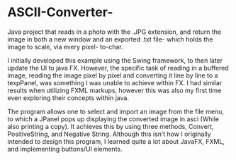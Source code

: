 # ASCII-Converter-
Java project that reads in a photo with the .JPG extension, and return the image in both a new window and an exported .txt file- which holds the image to scale, via every pixel- to-char.


I initially developed this example using the Swing framework, to then later update the UI to java FX. However, the specific task of reading in a buffered image, reading the image pixel by pixel and converting it line by line to a texpPanel, was something I was unable to achieve within FX. I had similar results when utilizing FXML markups, however this was also my first time even exploring their concepts within java. 

The program allows one to select and import an image from the file menu, to which a JPanel pops up displaying the converted image in asci (While also printing a copy). It achieves this by using three methods, Convert, PositiveString, and Negative String. 
    Although this isn’t how I originally intended to design this program, I learned quite a lot about JavaFX, FXML, and implementing buttons/UI elements. 

